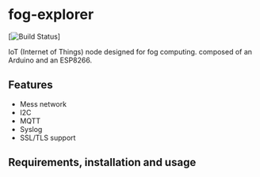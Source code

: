 fog-explorer
=============================

[![Build Status](https://github.com/airforce011/fog-explorer)]

IoT (Internet of Things) node designed for fog computing. composed of an Arduino and an ESP8266.

## Features

* Mess network
* I2C
* MQTT
* Syslog
* SSL/TLS support

## Requirements, installation and usage

